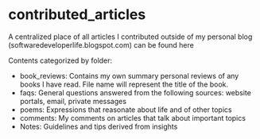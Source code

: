 # contributed_articles
A centralized place of all articles I contributed outside of my personal blog (softwaredeveloperlife.blogspot.com) can be found here

Contents categorized by folder:
- book_reviews: Contains my own summary personal reviews of any books I have read. File name will represent the title of the book.
- faqs: General questions answered from the following sources: website portals, email, private messages
- poems: Expressions that reasonate about life and of other topics
- comments: My comments on articles that talk about important topics
- Notes: Guidelines and tips derived from insights 
